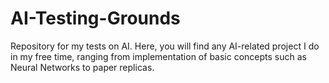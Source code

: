 # AI-Testing-Grounds

Repository for my tests on AI. Here, you will find any AI-related project I do in my free time, ranging from implementation of basic concepts such as Neural Networks to paper replicas.
